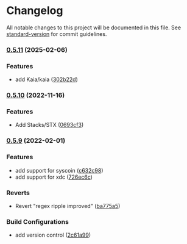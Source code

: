 # Changelog

All notable changes to this project will be documented in this file. See [standard-version](https://github.com/conventional-changelog/standard-version) for commit guidelines.

### [0.5.11](https://github.com/christsim/multicoin-address-validator/compare/v0.5.10...v0.5.11) (2025-02-06)


### Features

* add Kaia/kaia ([302b22d](https://github.com/christsim/multicoin-address-validator/commit/302b22dffe132b016887b9cee09081f16070f23d))

### [0.5.10](https://github.com/christsim/multicoin-address-validator/compare/v0.5.9...v0.5.10) (2022-11-16)


### Features

* Add Stacks/STX ([0693cf3](https://github.com/christsim/multicoin-address-validator/commit/0693cf30accee97c45902f257c7c408569bcf6e5))

### [0.5.9](https://github.com/christsim/multicoin-address-validator/compare/v0.2.1...v0.5.9) (2022-02-01)


### Features

* add support for syscoin ([c632c98](https://github.com/christsim/multicoin-address-validator/commit/c632c9858238c4a01dccba3f9e1b79d16a76cd69))
* add support for xdc ([726ec6c](https://github.com/christsim/multicoin-address-validator/commit/726ec6c481214603aec0ce8b35c8bda11b630ecd))


### Reverts

* Revert "regex ripple improved" ([ba775a5](https://github.com/christsim/multicoin-address-validator/commit/ba775a5f905878ba6f6dfa28fbcf8d6777ab0766))


### Build Configurations

* add version control ([2c61a99](https://github.com/christsim/multicoin-address-validator/commit/2c61a99bf7d7d34a9bcef68c6768577b13476e94))
